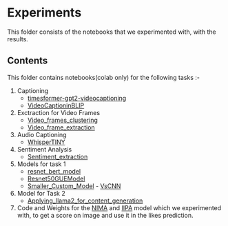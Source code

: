 # Experiments
This folder consists of the notebooks that we experimented with, with the results.

## Contents

This folder contains notebooks(colab only) for the following tasks :-

1. Captioning 
    - [timesformer-gpt2-videocaptioning](timesformer-gpt2-videocaptioning.ipynb)  
    - [VideoCaptioninBLIP](VideoCaptioninBLIP.ipynb)
2. Exctraction for Video Frames 
    - [Video_frames_clustering](Video_frames_clustering.ipynb)
    - [Video_frame_extraction](Video_frame_extraction.ipynb)
3. Audio Captioning 
    - [WhisperTINY](WhisperTINY.ipynb)
4. Sentiment Analysis 
    - [Sentiment_extraction](Sentiment_extraction.ipynb)
5. Models for task 1 
    - [resnet_bert_model](resnet_bert_model.ipynb)
    - [Resnet50GUEModel](Resnet50GUEModel.ipynb)
    - [Smaller_Custom_Model](Smaller_Custom_Model.ipynb)
    - [VsCNN](VsCNN.ipynb)
6. Model for Task 2 
    - [Applying_llama2_for_content_generation](Applying_llama2_for_content_generation.ipynb)
7. Code and Weights for the [NIMA](https://github.com/titu1994/neural-image-assessment/tree/master) and [IIPA](https://github.com/dingkeyan93/Intrinsic-Image-Popularity/blob/master/test.py) model which we experimented with, to get a score on image and use it in the likes prediction. 